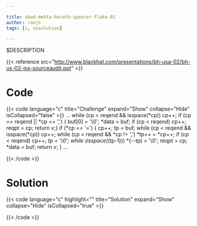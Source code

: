 ```yaml
---

title: dowd-mehta-herath-spencer-flake-01
author: raxjs
tags: [c, nosolution]

---
```


$DESCRIPTION

<!--more-->
{{< reference src="http://www.blackhat.com/presentations/bh-usa-02/bh-us-02-iss-sourceaudit.ppt" >}}

# Code
{{< code language="c"  title="Challenge" expand="Show" collapse="Hide" isCollapsed="false" >}}
...
    while (cp < reqend && isspace(*cp))
	cp++;
    if (cp == reqend || *cp == ',') {
	buf[0] = '\0';
	*data = buf;
	if (cp < reqend)
	    cp++;
	reqpt = cp;
	return v;}
    if (*cp == '=') {
	cp++;
	tp = buf;
	while (cp < reqend && isspace(*cp))
	    cp++;
	while (cp < reqend && *cp != ',')
	    *tp++ = *cp++;
	if (cp < reqend)
	    cp++;
	*tp = '\0';
	while (isspace(*(tp-1)))
	    *(--tp) = '\0';
	reqpt = cp;
	*data = buf;
	return v;
    }
...

{{< /code >}}

# Solution
{{< code language="c" highlight="" title="Solution" expand="Show" collapse="Hide" isCollapsed="true" >}}

{{< /code >}}